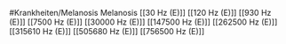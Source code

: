 #Krankheiten/Melanosis
Melanosis
[[30 Hz (E)]]
[[120 Hz (E)]]
[[930 Hz (E)]]
[[7500 Hz (E)]]
[[30000 Hz (E)]]
[[147500 Hz (E)]]
[[262500 Hz (E)]]
[[315610 Hz (E)]]
[[505680 Hz (E)]]
[[756500 Hz (E)]]